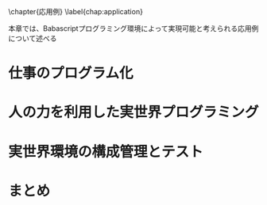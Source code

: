 \chapter{応用例}
\label{chap:application}

本章では、Babascriptプログラミング環境によって実現可能と考えられる応用例について述べる

# 仕事のプログラム化
# 人の力を利用した実世界プログラミング
# 実世界環境の構成管理とテスト

# まとめ
